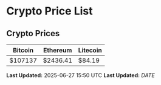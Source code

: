 # Crypto Price List

## Crypto Prices
| Bitcoin | Ethereum | Litecoin |
| ------- | -------- | -------- |
| $107137 | $2436.41 | $84.19 |
**Last Updated:** 2025-06-27 15:50 UTC
**Last Updated:** $DATE$
